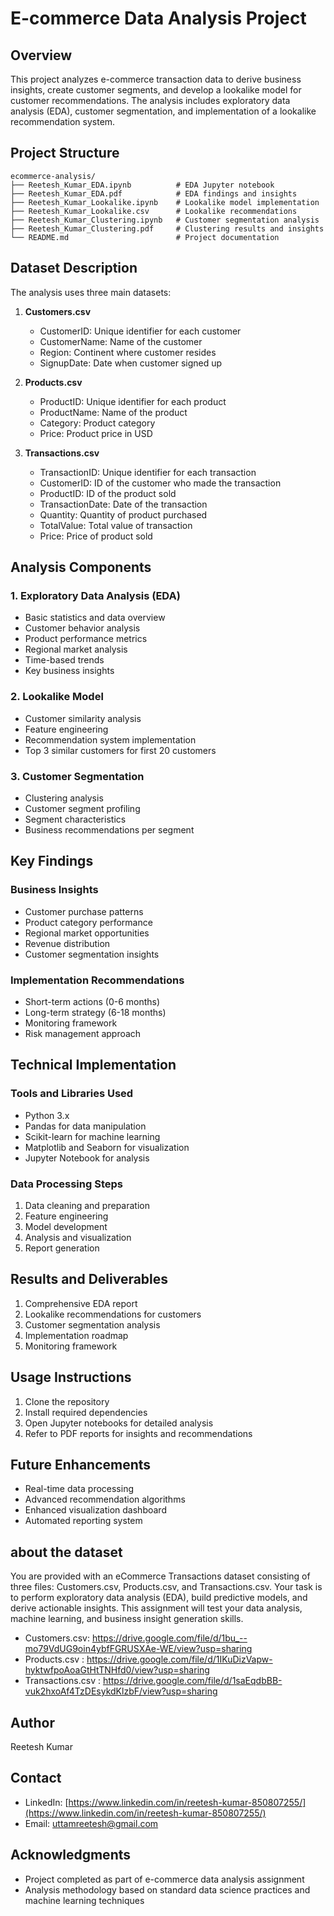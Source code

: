 # E-commerce Data Analysis Project

## Overview
This project analyzes e-commerce transaction data to derive business insights, create customer segments, and develop a lookalike model for customer recommendations. The analysis includes exploratory data analysis (EDA), customer segmentation, and implementation of a lookalike recommendation system.

## Project Structure
```
ecommerce-analysis/
├── Reetesh_Kumar_EDA.ipynb          # EDA Jupyter notebook
├── Reetesh_Kumar_EDA.pdf            # EDA findings and insights
├── Reetesh_Kumar_Lookalike.ipynb    # Lookalike model implementation
├── Reetesh_Kumar_Lookalike.csv      # Lookalike recommendations
├── Reetesh_Kumar_Clustering.ipynb   # Customer segmentation analysis
├── Reetesh_Kumar_Clustering.pdf     # Clustering results and insights
└── README.md                        # Project documentation
```

## Dataset Description
The analysis uses three main datasets:
1. **Customers.csv**
   - CustomerID: Unique identifier for each customer
   - CustomerName: Name of the customer
   - Region: Continent where customer resides
   - SignupDate: Date when customer signed up

2. **Products.csv**
   - ProductID: Unique identifier for each product
   - ProductName: Name of the product
   - Category: Product category
   - Price: Product price in USD

3. **Transactions.csv**
   - TransactionID: Unique identifier for each transaction
   - CustomerID: ID of the customer who made the transaction
   - ProductID: ID of the product sold
   - TransactionDate: Date of the transaction
   - Quantity: Quantity of product purchased
   - TotalValue: Total value of transaction
   - Price: Price of product sold

## Analysis Components

### 1. Exploratory Data Analysis (EDA)
- Basic statistics and data overview
- Customer behavior analysis
- Product performance metrics
- Regional market analysis
- Time-based trends
- Key business insights

### 2. Lookalike Model
- Customer similarity analysis
- Feature engineering
- Recommendation system implementation
- Top 3 similar customers for first 20 customers

### 3. Customer Segmentation
- Clustering analysis
- Customer segment profiling
- Segment characteristics
- Business recommendations per segment

## Key Findings

### Business Insights
- Customer purchase patterns
- Product category performance
- Regional market opportunities
- Revenue distribution
- Customer segmentation insights

### Implementation Recommendations
- Short-term actions (0-6 months)
- Long-term strategy (6-18 months)
- Monitoring framework
- Risk management approach

## Technical Implementation

### Tools and Libraries Used
- Python 3.x
- Pandas for data manipulation
- Scikit-learn for machine learning
- Matplotlib and Seaborn for visualization
- Jupyter Notebook for analysis

### Data Processing Steps
1. Data cleaning and preparation
2. Feature engineering
3. Model development
4. Analysis and visualization
5. Report generation

## Results and Deliverables
1. Comprehensive EDA report
2. Lookalike recommendations for customers
3. Customer segmentation analysis
4. Implementation roadmap
5. Monitoring framework

## Usage Instructions
1. Clone the repository
2. Install required dependencies
3. Open Jupyter notebooks for detailed analysis
4. Refer to PDF reports for insights and recommendations

## Future Enhancements
- Real-time data processing
- Advanced recommendation algorithms
- Enhanced visualization dashboard
- Automated reporting system

## about the dataset
You are provided with an eCommerce Transactions dataset consisting of three files:
Customers.csv, Products.csv, and Transactions.csv. Your task is to perform
exploratory data analysis (EDA), build predictive models, and derive actionable insights. This
assignment will test your data analysis, machine learning, and business insight generation skills.
- Customers.csv:
https://drive.google.com/file/d/1bu_--mo79VdUG9oin4ybfFGRUSXAe-WE/view?usp=sharing
- Products.csv :
https://drive.google.com/file/d/1IKuDizVapw-hyktwfpoAoaGtHtTNHfd0/view?usp=sharing
- Transactions.csv :
https://drive.google.com/file/d/1saEqdbBB-vuk2hxoAf4TzDEsykdKlzbF/view?usp=sharing

## Author
Reetesh Kumar

## Contact
- LinkedIn: [https://www.linkedin.com/in/reetesh-kumar-850807255/](https://www.linkedin.com/in/reetesh-kumar-850807255/)
- Email: uttamreetesh@gmail.com

## Acknowledgments
- Project completed as part of e-commerce data analysis assignment
- Analysis methodology based on standard data science practices and machine learning techniques

